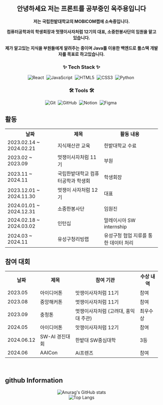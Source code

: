 <div align="center">
  <h2><b>안녕하세요 저는 프론트를 공부중인 옥주용입니다</b></h2>
  <p><b>저는 국립한밭대학교의 MOBICOM랩에 소속중입니다.</b></p>
  <p><b>컴퓨터공학과의 학생회장과 멋쟁이사자처럼 12기의 대표, 소중한봉사단의 임원을 맡고있습니다.</b></p>
  <p><b>제가 알고있는 지식을 부원들에게 알려주는 중이며 Java를 이용한 백엔드로 풀스택 개발자를 목표로 하고있습니다.</b></p>
</div>

<!-- Tech Stack Section -->
<h3 align="center">✨ Tech Stack ✨</h3>
<div align="center">
  <img src="https://img.shields.io/badge/react-20232a.svg?style=for-the-badge&logo=react&logoColor=61DAFB" alt="React" />&nbsp;
  <img src="https://img.shields.io/badge/javascript-F7DF1E.svg?style=for-the-badge&logo=javascript&logoColor=20232a" alt="JavaScript" />&nbsp;
  <img src="https://img.shields.io/badge/html5-E34F26.svg?style=for-the-badge&logo=html5&logoColor=white" alt="HTML5" />&nbsp;
  <img src="https://img.shields.io/badge/css3-1572B6.svg?style=for-the-badge&logo=css3&logoColor=white" alt="CSS3" />&nbsp;
  <img src="https://img.shields.io/badge/python-3670A0?style=for-the-badge&logo=python&logoColor=ffdd54" alt="Python" />&nbsp;
</div>

<!-- Tools Section -->
<h3 align="center">🛠 Tools 🛠</h3>
<div align="center">
  <img src="https://img.shields.io/badge/git-F05033.svg?style=for-the-badge&logo=git&logoColor=white" alt="Git" />&nbsp;
  <img src="https://img.shields.io/badge/github-181717.svg?style=for-the-badge&logo=github&logoColor=white" alt="GitHub" />&nbsp;
  <img src="https://img.shields.io/badge/Notion-F3F3F3.svg?style=for-the-badge&logo=notion&logoColor=black" alt="Notion" />&nbsp;
  <img src="https://img.shields.io/badge/figma-F24E1E.svg?style=for-the-badge&logo=figma&logoColor=white" alt="Figma" />&nbsp;
</div>

<!-- Activities Section -->
<h2>활동</h2>
<table align="center">
  <tr>
    <th>날짜</th>
    <th>제목</th>
    <th>활동 내용</th>
  </tr>
  <tr>
    <td>2023.02.14 ~ 2024.02.21</td>
    <td>지식재산관 교육</td>
    <td>한밭대학교 수료</td>
  </tr>
  <tr>
    <td>2023.02 ~ 2023.09</td>
    <td>멋쟁이사자처럼 11기</td>
    <td>부원</td>
  </tr>
  <tr>
    <td>2023.11 ~ 2024.11</td>
    <td>국립한밭대학교 컴퓨터공학과 학생회</td>
    <td>학생회장</td>
  </tr>
  <tr>
    <td>2023.12.01 ~ 2024.11.30</td>
    <td>멋쟁이 사자처럼 12기</td>
    <td>대표</td>
  </tr>
  <tr>
    <td>2024.01.01 ~ 2024.12.31</td>
    <td>소중한봉사단</td>
    <td>임원진</td>
  </tr>
  <tr>
    <td>2024.02.18 ~ 2024.03.02</td>
    <td>인턴십</td>
    <td>말레이시아 SW internship</td>
  </tr>
  <tr>
    <td>2024.03 ~ 2024.11</td>
    <td>유성구청리빙랩</td>
    <td>유성구청 협업 지류를 통한 데이터 처리</td>
  </tr>
</table>

<!-- Competitions Section -->
<h2>참여 대회</h2>
<table align="center">
  <tr>
    <th>날짜</th>
    <th>제목</th>
    <th>참여 기관</th>
    <th>수상 내역</th>
  </tr>
  <tr>
    <td>2023.05</td>
    <td>아이디어톤</td>
    <td>맛쟁이사자처럼 11기</td>
    <td>참여</td>
  </tr>
  <tr>
    <td>2023.08</td>
    <td>중앙해커톤</td>
    <td>멋쟁이사자처럼 11기</td>
    <td>참여</td>
  </tr>
  <tr>
    <td>2023.09</td>
    <td>충청톤</td>
    <td>멋쟁이사자처럼 (고려대, 홍익대 주관)</td>
    <td>최우수상</td>
  </tr>
  <tr>
    <td>2024.05</td>
    <td>아이디어톤</td>
    <td>맛쟁이사자처럼 12기</td>
    <td>참여</td>
  </tr>
  <tr>
    <td>2024.06.12</td>
    <td>SW-AI 경진대회</td>
    <td>한밭대 SW중심대학</td>
    <td>3등</td>
  </tr>
  <tr>
    <td>2024.06</td>
    <td>AAICon</td>
    <td>Ai프렌즈</td>
    <td>참여</td>
  </tr>
</table>
<br>
<h2>github Information</h2>
<div align="center">
  <img src="https://github-readme-stats.vercel.app/api?username=OckJuYong&show_icons=true&theme=radical" alt="Anurag's GitHub stats" />
  <br>
  <img src="https://github-readme-stats.vercel.app/api/top-langs/?username=OckJuYong&layout=compact" alt="Top Langs" />
</div>
